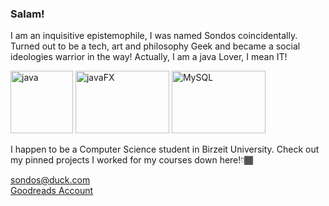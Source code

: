 <h3>Salam!</h3>
<p>I am an inquisitive epistemophile, I was named Sondos coincidentally. Turned out to be a tech, art and philosophy Geek and became a social ideologies warrior in the way! 
Actually, I am a java Lover, I mean IT!</p>
<div>
  <img alt="java" width="100px" height="100px" src="https://user-images.githubusercontent.com/65151701/159797551-1d99b861-b999-47aa-bdeb-4ed7012b8327.png">
  <img alt="javaFX" width="150px" height="100px" src="https://user-images.githubusercontent.com/65151701/159797654-5a58036d-efe1-43f8-9f4c-6f94c7d7bf37.png">
  <img alt="MySQL" width="150px" height="100px" src="https://user-images.githubusercontent.com/65151701/159797957-96a0fdd1-1814-4a29-a580-cf0a35227fb5.png"></br>
</div>
<p>I happen to be a Computer Science student in Birzeit University. Check out my pinned projects I worked for my courses down here!👇🏾</p>
<a href = "mailto: sondos@duck.com">sondos@duck.com</a></br>
<a href = "https://www.goodreads.com/user/show/54329221"> Goodreads Account</a>
